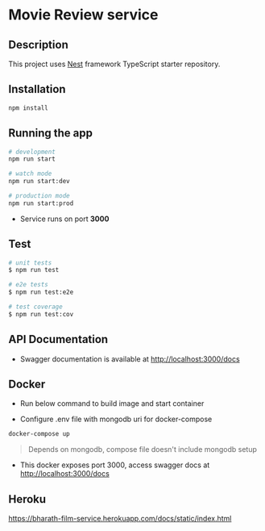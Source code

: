 # Movie Review service

## Description

This project uses [Nest](https://github.com/nestjs/nest) framework TypeScript starter repository.

## Installation

```bash
npm install
```

## Running the app

```bash
# development
npm run start

# watch mode
npm run start:dev

# production mode
npm run start:prod
```

* Service runs on port **3000**

## Test

```bash
# unit tests
$ npm run test

# e2e tests
$ npm run test:e2e

# test coverage
$ npm run test:cov
```

## API Documentation

* Swagger documentation is available at <http://localhost:3000/docs>

## Docker

* Run below command to build image and start container

* Configure .env file with mongodb uri for docker-compose

```bash
docker-compose up
```

> Depends on mongodb, compose file doesn't include mongodb setup

* This docker exposes port 3000, access swagger docs at <http://localhost:3000/docs>

## Heroku

<https://bharath-film-service.herokuapp.com/docs/static/index.html>
